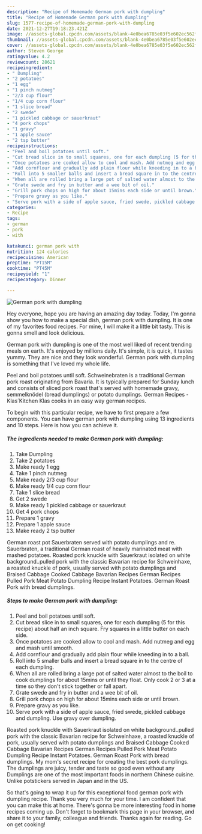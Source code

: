 ```yaml
---
description: "Recipe of Homemade German pork with dumpling"
title: "Recipe of Homemade German pork with dumpling"
slug: 1577-recipe-of-homemade-german-pork-with-dumpling
date: 2021-12-27T19:18:23.421Z
image: //assets-global.cpcdn.com/assets/blank-4e0bea6785e03f5e602ec562f230caae08da540cada707380b4fe1bbebba43da.png
thumbnail: //assets-global.cpcdn.com/assets/blank-4e0bea6785e03f5e602ec562f230caae08da540cada707380b4fe1bbebba43da.png
cover: //assets-global.cpcdn.com/assets/blank-4e0bea6785e03f5e602ec562f230caae08da540cada707380b4fe1bbebba43da.png
author: Steven George
ratingvalue: 4.2
reviewcount: 28621
recipeingredient:
- " Dumpling"
- "2 potatoes"
- "1 egg"
- "1 pinch nutmeg"
- "2/3 cup flour"
- "1/4 cup corn flour"
- "1 slice bread"
- "2 swede"
- "1 pickled cabbage or sauerkraut"
- "4 pork chops"
- "1 gravy"
- "1 apple sauce"
- "2 tsp butter"
recipeinstructions:
- "Peel and boil potatoes until soft."
- "Cut bread slice in to small squares, one for each dumpling (5 for this recipe) about half an inch square. Fry squares in a little butter on each side."
- "Once potatoes are cooked allow to cool and mash. Add nutmeg and egg and mash until smooth."
- "Add cornflour and gradually add plain flour while kneeding in to a ball."
- "Roll into 5 smaller balls and insert a bread square in to the centre of each dumpling."
- "When all are rolled bring a large pot of salted water almost to the boil to cook dumplings for about 15mins or until they float. Only cook 2 or 3 at a time so they don&#39;t stick together or fall apart."
- "Grate swede and fry in butter and a wee bit of oil."
- "Grill pork chops on high for about 15mins each side or until brown."
- "Prepare gravy as you like."
- "Serve pork with a side of apple sauce, fried swede, pickled cabbage and dumpling. Use gravy over dumpling."
categories:
- Recipe
tags:
- german
- pork
- with

katakunci: german pork with 
nutrition: 124 calories
recipecuisine: American
preptime: "PT15M"
cooktime: "PT45M"
recipeyield: "1"
recipecategory: Dinner

---
```



![German pork with dumpling](//assets-global.cpcdn.com/assets/blank-4e0bea6785e03f5e602ec562f230caae08da540cada707380b4fe1bbebba43da.png)

Hey everyone, hope you are having an amazing day today. Today, I'm gonna show you how to make a special dish, german pork with dumpling. It is one of my favorites food recipes. For mine, I will make it a little bit tasty. This is gonna smell and look delicious.

German pork with dumpling is one of the most well liked of recent trending meals on earth. It's enjoyed by millions daily. It's simple, it is quick, it tastes yummy. They are nice and they look wonderful. German pork with dumpling is something that I've loved my whole life.

Peel and boil potatoes until soft. Schweinebraten is a traditional German pork roast originating from Bavaria. It is typically prepared for Sunday lunch and consists of sliced pork roast that&#39;s served with homemade gravy, semmelknödel (bread dumplings) or potato dumplings. German Recipes - Klas´Kitchen Klas cooks in an easy way german recipes.


To begin with this particular recipe, we have to first prepare a few components. You can have german pork with dumpling using 13 ingredients and 10 steps. Here is how you can achieve it.

<!--inarticleads1-->

##### The ingredients needed to make German pork with dumpling:

1. Take  Dumpling
1. Take 2 potatoes
1. Make ready 1 egg
1. Take 1 pinch nutmeg
1. Make ready 2/3 cup flour
1. Make ready 1/4 cup corn flour
1. Take 1 slice bread
1. Get 2 swede
1. Make ready 1 pickled cabbage or sauerkraut
1. Get 4 pork chops
1. Prepare 1 gravy
1. Prepare 1 apple sauce
1. Make ready 2 tsp butter


German roast pot Sauerbraten served with potato dumplings and re. Sauerbraten, a traditional German roast of heavily marinated meat with mashed potatoes. Roasted pork knuckle with Sauerkraut isolated on white background..pulled pork with the classic Bavarian recipe for Schweinhaxe, a roasted knuckle of pork, usually served with potato dumplings and Braised Cabbage Cooked Cabbage Bavarian Recipes German Recipes Pulled Pork Meat Potato Dumpling Recipe Instant Potatoes. German Roast Pork with bread dumplings. 

<!--inarticleads2-->

##### Steps to make German pork with dumpling:

1. Peel and boil potatoes until soft.
1. Cut bread slice in to small squares, one for each dumpling (5 for this recipe) about half an inch square. Fry squares in a little butter on each side.
1. Once potatoes are cooked allow to cool and mash. Add nutmeg and egg and mash until smooth.
1. Add cornflour and gradually add plain flour while kneeding in to a ball.
1. Roll into 5 smaller balls and insert a bread square in to the centre of each dumpling.
1. When all are rolled bring a large pot of salted water almost to the boil to cook dumplings for about 15mins or until they float. Only cook 2 or 3 at a time so they don&#39;t stick together or fall apart.
1. Grate swede and fry in butter and a wee bit of oil.
1. Grill pork chops on high for about 15mins each side or until brown.
1. Prepare gravy as you like.
1. Serve pork with a side of apple sauce, fried swede, pickled cabbage and dumpling. Use gravy over dumpling.


Roasted pork knuckle with Sauerkraut isolated on white background..pulled pork with the classic Bavarian recipe for Schweinhaxe, a roasted knuckle of pork, usually served with potato dumplings and Braised Cabbage Cooked Cabbage Bavarian Recipes German Recipes Pulled Pork Meat Potato Dumpling Recipe Instant Potatoes. German Roast Pork with bread dumplings. My mom&#39;s secret recipe for creating the best pork dumplings. The dumplings are juicy, tender and taste so good even without any Dumplings are one of the most important foods in northern Chinese cuisine. Unlike potstickers served in Japan and in the US. 

So that's going to wrap it up for this exceptional food german pork with dumpling recipe. Thank you very much for your time. I am confident that you can make this at home. There's gonna be more interesting food in home recipes coming up. Don't forget to bookmark this page in your browser, and share it to your family, colleague and friends. Thanks again for reading. Go on get cooking!
